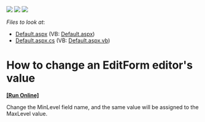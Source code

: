 <!-- default badges list -->
![](https://img.shields.io/endpoint?url=https://codecentral.devexpress.com/api/v1/VersionRange/128531323/15.1.3%2B)
[![](https://img.shields.io/badge/Open_in_DevExpress_Support_Center-FF7200?style=flat-square&logo=DevExpress&logoColor=white)](https://supportcenter.devexpress.com/ticket/details/E14)
[![](https://img.shields.io/badge/📖_How_to_use_DevExpress_Examples-e9f6fc?style=flat-square)](https://docs.devexpress.com/GeneralInformation/403183)
<!-- default badges end -->
<!-- default file list -->
*Files to look at*:

* [Default.aspx](./CS/WebSite/Default.aspx) (VB: [Default.aspx](./VB/WebSite/Default.aspx))
* [Default.aspx.cs](./CS/WebSite/Default.aspx.cs) (VB: [Default.aspx.vb](./VB/WebSite/Default.aspx.vb))
<!-- default file list end -->
# How to change an EditForm editor's value
<!-- run online -->
**[[Run Online]](https://codecentral.devexpress.com/e14/)**
<!-- run online end -->


<p>Change the MinLevel field name, and the same value will be assigned to the MaxLevel value.</p>

<br/>


